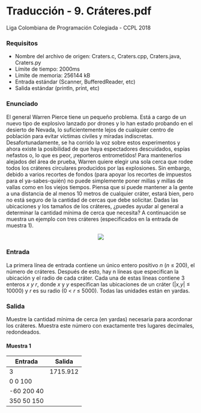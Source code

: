 # Traducción - 9. Cráteres.pdf
Liga Colombiana de Programación Colegiada - CCPL 2018

### Requisitos
- Nombre del archivo de origen: Craters.c, Craters.cpp, Craters.java, Craters.py
- Límite de tiempo: 2000ms
- Límite de memoria: 256144 kB
- Entrada estándar (Scanner, BufferedReader, etc)
- Salida estándar (println, print, etc)

### Enunciado
El general Warren Pierce tiene un pequeño problema. Está a cargo de un nuevo tipo de explosivo lanzado por drones y lo han estado probando en el desierto de Nevada, lo suficientemente lejos de cualquier centro de población para evitar víctimas civiles y miradas indiscretas. Desafortunadamente, se ha corrido la voz sobre estos experimentos y ahora existe la posibilidad de que haya espectadores descuidados, espías nefastos o, lo que es peor, ¡reporteros entrometidos! Para mantenerlos alejados del área de prueba, Warren quiere elegir una sola cerca que rodee todos los cráteres circulares producidos por las explosiones. Sin embargo, debido a varios recortes de fondos (para apoyar los recortes de impuestos para el ya-sabes-quién) no puede simplemente poner millas y millas de vallas como en los viejos tiempos. Piensa que si puede mantener a la gente a una distancia de al menos 10 metros de cualquier cráter, estará bien, pero no está seguro de la cantidad de cercas que debe solicitar. Dadas las ubicaciones y los tamaños de los cráteres, ¿puedes ayudar al general a determinar la cantidad mínima de cerca que necesita? A continuación se muestra un ejemplo con tres cráteres (especificados en la entrada de muestra 1).

<div align="center"><img src="https://github.com/josuerom/maraton-programacionUMD/blob/main/img/9_Craters.png"></div>

### Entrada
La primera línea de entrada contiene un único entero positivo *n* (*n* ≤ 200), el número de cráteres. Después de esto, hay n líneas que especifican la ubicación y el radio de cada cráter. Cada una de estas líneas contiene 3 enteros *x* *y* *r*, donde *x* y *y* especifican las ubicaciones de un cráter (|*x,y*| ≤ 10000) y *r* es su radio (0 < *r* ≤ 5000). Todas las unidades están en yardas.

### Salida
Muestre la cantidad mínima de cerca (en yardas) necesaria para acordonar los cráteres. Muestra este número con exactamente tres lugares decimales, redondeados.

#### Muestra 1
| Entrada | Salida |
| ----- | ------ |
| 3 | 1715.912 |
| 0 0 100 | |
| -60 200 40 | |
| 350 50 150 | |
